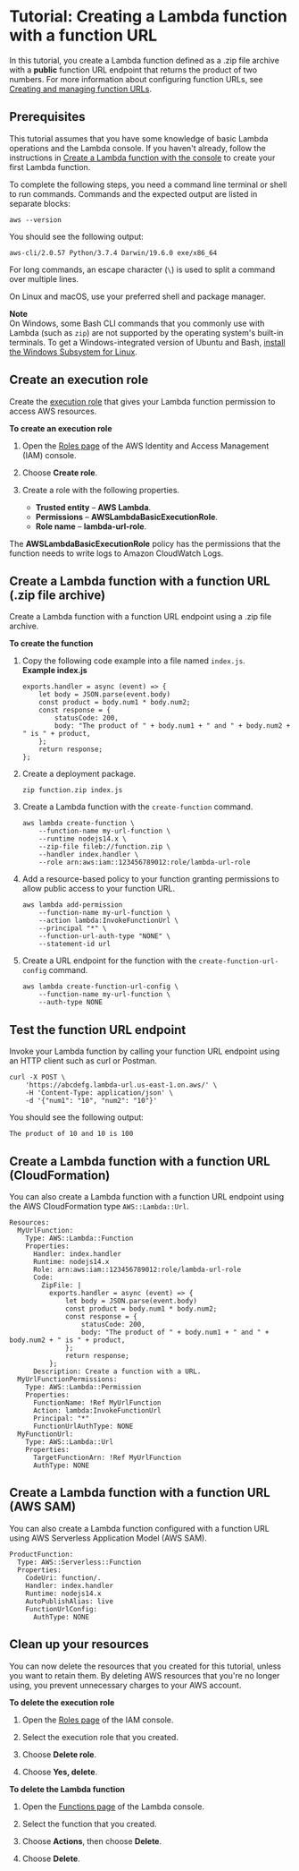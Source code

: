 # Tutorial: Creating a Lambda function with a function URL<a name="urls-tutorial"></a>

In this tutorial, you create a Lambda function defined as a \.zip file archive with a **public** function URL endpoint that returns the product of two numbers\. For more information about configuring function URLs, see [Creating and managing function URLs](urls-configuration.md)\.

## Prerequisites<a name="lambda-url-prepare"></a>

This tutorial assumes that you have some knowledge of basic Lambda operations and the Lambda console\. If you haven't already, follow the instructions in [Create a Lambda function with the console](getting-started.md#getting-started-create-function) to create your first Lambda function\.

To complete the following steps, you need a command line terminal or shell to run commands\. Commands and the expected output are listed in separate blocks:

```
aws --version
```

You should see the following output:

```
aws-cli/2.0.57 Python/3.7.4 Darwin/19.6.0 exe/x86_64
```

For long commands, an escape character \(`\`\) is used to split a command over multiple lines\.

On Linux and macOS, use your preferred shell and package manager\.

**Note**  
On Windows, some Bash CLI commands that you commonly use with Lambda \(such as `zip`\) are not supported by the operating system's built\-in terminals\. To get a Windows\-integrated version of Ubuntu and Bash, [install the Windows Subsystem for Linux](https://docs.microsoft.com/en-us/windows/wsl/install-win10)\. 

## Create an execution role<a name="lambda-url-create-iam-role"></a>

Create the [execution role](lambda-intro-execution-role.md) that gives your Lambda function permission to access AWS resources\.

**To create an execution role**

1. Open the [Roles page](https://console.aws.amazon.com/iam/home#/roles) of the AWS Identity and Access Management \(IAM\) console\.

1. Choose **Create role**\.

1. Create a role with the following properties\.
   + **Trusted entity** – **AWS Lambda**\.
   + **Permissions** – **AWSLambdaBasicExecutionRole**\.
   + **Role name** – **lambda\-url\-role**\.

The **AWSLambdaBasicExecutionRole** policy has the permissions that the function needs to write logs to Amazon CloudWatch Logs\.

## Create a Lambda function with a function URL \(\.zip file archive\)<a name="lambda-url-tutorial-create-function"></a>

Create a Lambda function with a function URL endpoint using a \.zip file archive\.

**To create the function**

1. Copy the following code example into a file named `index.js`\.  
**Example index\.js**  

   ```
   exports.handler = async (event) => {
       let body = JSON.parse(event.body)
       const product = body.num1 * body.num2;
       const response = {
           statusCode: 200,
           body: "The product of " + body.num1 + " and " + body.num2 + " is " + product,
       };
       return response;
   };
   ```

1. Create a deployment package\.

   ```
   zip function.zip index.js
   ```

1. Create a Lambda function with the `create-function` command\.

   ```
   aws lambda create-function \
       --function-name my-url-function \
       --runtime nodejs14.x \
       --zip-file fileb://function.zip \
       --handler index.handler \
       --role arn:aws:iam::123456789012:role/lambda-url-role
   ```

1. Add a resource\-based policy to your function granting permissions to allow public access to your function URL\.

   ```
   aws lambda add-permission
       --function-name my-url-function \
       --action lambda:InvokeFunctionUrl \
       --principal "*" \
       --function-url-auth-type "NONE" \
       --statement-id url
   ```

1. Create a URL endpoint for the function with the `create-function-url-config` command\.

   ```
   aws lambda create-function-url-config \
       --function-name my-url-function \
       --auth-type NONE
   ```

## Test the function URL endpoint<a name="lambda-url-tutorial-test"></a>

Invoke your Lambda function by calling your function URL endpoint using an HTTP client such as curl or Postman\.

```
curl -X POST \
    'https://abcdefg.lambda-url.us-east-1.on.aws/' \
    -H 'Content-Type: application/json' \
    -d '{"num1": "10", "num2": "10"}'
```

You should see the following output:

```
The product of 10 and 10 is 100
```

## Create a Lambda function with a function URL \(CloudFormation\)<a name="lambda-url-tutorial-cfn"></a>

You can also create a Lambda function with a function URL endpoint using the AWS CloudFormation type `AWS::Lambda::Url`\.

```
Resources:
  MyUrlFunction:
    Type: AWS::Lambda::Function
    Properties:
      Handler: index.handler
      Runtime: nodejs14.x
      Role: arn:aws:iam::123456789012:role/lambda-url-role
      Code:
        ZipFile: |
          exports.handler = async (event) => {
              let body = JSON.parse(event.body)
              const product = body.num1 * body.num2;
              const response = {
                  statusCode: 200,
                  body: "The product of " + body.num1 + " and " + body.num2 + " is " + product,
              };
              return response;
          };
      Description: Create a function with a URL.
  MyUrlFunctionPermissions:
    Type: AWS::Lambda::Permission
    Properties:
      FunctionName: !Ref MyUrlFunction
      Action: lambda:InvokeFunctionUrl
      Principal: "*"
      FunctionUrlAuthType: NONE
  MyFunctionUrl:
    Type: AWS::Lambda::Url
    Properties:
      TargetFunctionArn: !Ref MyUrlFunction
      AuthType: NONE
```

## Create a Lambda function with a function URL \(AWS SAM\)<a name="lambda-url-tutorial-sam"></a>

You can also create a Lambda function configured with a function URL using AWS Serverless Application Model \(AWS SAM\)\.

```
ProductFunction:
  Type: AWS::Serverless::Function
  Properties:
    CodeUri: function/.
    Handler: index.handler
    Runtime: nodejs14.x
    AutoPublishAlias: live
    FunctionUrlConfig:
      AuthType: NONE
```

## Clean up your resources<a name="cleanup"></a>

You can now delete the resources that you created for this tutorial, unless you want to retain them\. By deleting AWS resources that you're no longer using, you prevent unnecessary charges to your AWS account\.

**To delete the execution role**

1. Open the [Roles page](https://console.aws.amazon.com/iam/home#/roles) of the IAM console\.

1. Select the execution role that you created\.

1. Choose **Delete role**\.

1. Choose **Yes, delete**\.

**To delete the Lambda function**

1. Open the [Functions page](https://console.aws.amazon.com/lambda/home#/functions) of the Lambda console\.

1. Select the function that you created\.

1. Choose **Actions**, then choose **Delete**\.

1. Choose **Delete**\.